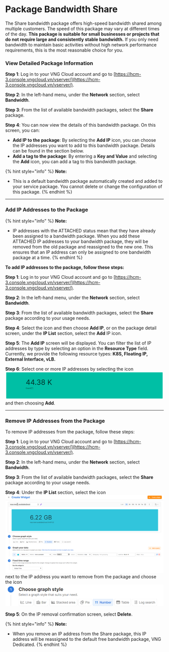 # Package Bandwidth Share

The Share bandwidth package offers high-speed bandwidth shared among multiple customers. The speed of this package may vary at different times of the day. **This package is suitable for small businesses or projects that do not require large and consistently stable bandwidth.** If you only need bandwidth to maintain basic activities without high network performance requirements, this is the most reasonable choice for you.

### **View Detailed Package Information**

**Step 1**: Log in to your VNG Cloud account and go to [https://hcm-3.console.vngcloud.vn/vserver/](https://hcm-3.console.vngcloud.vn/vserver/).

**Step 2**: In the left-hand menu, under the **Network** section, select **Bandwidth**.

**Step 3**: From the list of available bandwidth packages, select the **Share** package.

**Step 4**: You can now view the details of this bandwidth package. On this screen, you can:

* **Add IP to the package**: By selecting the **Add IP** icon, you can choose the IP addresses you want to add to this bandwidth package. Details can be found in the section below.
* **Add a tag to the package**: By entering a **Key and Value** and selecting the **Add** icon, you can add a tag to this bandwidth package.

{% hint style="info" %}
**Note:**

* This is a default bandwidth package automatically created and added to your service package. You cannot delete or change the configuration of this package.
{% endhint %}

***

### **Add IP Addresses to the Package**&#x20;

{% hint style="info" %}
**Note:**

* IP addresses with the ATTACHED status mean that they have already been assigned to a bandwidth package. When you add these ATTACHED IP addresses to your bandwidth package, they will be removed from the old package and reassigned to the new one. This ensures that an IP address can only be assigned to one bandwidth package at a time.
{% endhint %}

**To add IP addresses to the package, follow these steps:**

**Step 1**: Log in to your VNG Cloud account and go to [https://hcm-3.console.vngcloud.vn/vserver/](https://hcm-3.console.vngcloud.vn/vserver/).

**Step 2**: In the left-hand menu, under the **Network** section, select **Bandwidth**.

**Step 3**: From the list of available bandwidth packages, select the **Share** package according to your usage needs.

**Step 4**: Select the icon and then choose **Add IP**, or on the package detail screen, under the **IP List** section, select the **Add** IP icon.

**Step 5**: The **Add IP** screen will be displayed. You can filter the list of IP addresses by type by selecting an option in the **Resource Type** field. Currently, we provide the following resource types: **K8S, Floating IP, External Interface, vLB.**

**Step 6**: Select one or more IP addresses by selecting the icon ![](<../../../../.gitbook/assets/image (67) (1) (1).png>)and then choosing **Add**.

***

### **Remove IP Addresses from the Package**

To remove IP addresses from the package, follow these steps:

**Step 1**: Log in to your VNG Cloud account and go to [https://hcm-3.console.vngcloud.vn/vserver/](https://hcm-3.console.vngcloud.vn/vserver/).

**Step 2**: In the left-hand menu, under the **Network** section, select **Bandwidth**.

**Step 3**: From the list of available bandwidth packages, select the **Share** package according to your usage needs.

**Step 4**: Under the **IP List** section, select the icon ![](<../../../../.gitbook/assets/image (68) (1) (1).png>)next to the IP address you want to remove from the package and choose the icon ![](<../../../../.gitbook/assets/image (69) (1) (1).png>)

**Step 5**: On the IP removal confirmation screen, select **Delete**.

{% hint style="info" %}
**Note:**

* When you remove an IP address from the Share package, this IP address will be reassigned to the default free bandwidth package, VNG Dedicated.
{% endhint %}
